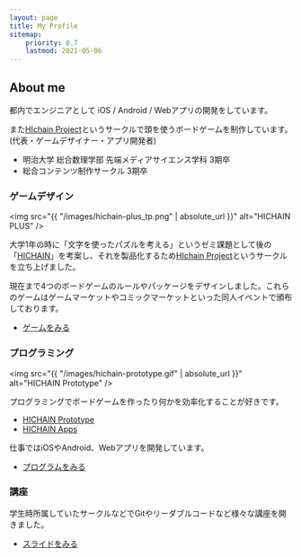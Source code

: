 ```yaml
---
layout: page
title: My Profile
sitemap:
    priority: 0.7
    lastmod: 2021-05-06
---
```

## About me

都内でエンジニアとして iOS / Android / Webアプリの開発をしています。

また[HIchain Project](https://hichain.jp)というサークルで頭を使うボードゲームを制作しています。  
(代表・ゲームデザイナー・アプリ開発者)

- 明治大学 総合数理学部 先端メディアサイエンス学科 3期卒  
- 総合コンテンツ制作サークル 3期卒

### ゲームデザイン

<span class="image left shadow"><img src="{{ "/images/hichain-plus_tp.png" | absolute_url }}" alt="HICHAIN PLUS" /></span>

大学1年の時に「文字を使ったパズルを考える」というゼミ課題として後の「[HICHAIN](https://hichain.jp/hichain/)」を考案し、それを製品化するため[HIchain Project](https://hichain.jp)というサークルを立ち上げました。

現在まで4つのボードゲームのルールやパッケージをデザインしました。これらのゲームはゲームマーケットやコミックマーケットといった同人イベントで頒布しております。

<ul class="actions">
  <li><a href="{{ "/boardgames/" | absolute_url }}" class="button special">ゲームをみる</a></li>
</ul>

### プログラミング

<span class="image right shadow"><img src="{{ "/images/hichain-prototype.gif" | absolute_url }}" alt="HICHAIN Prototype" /></span>

プログラミングでボードゲームを作ったり何かを効率化することが好きです。

- [HICHAIN Prototype](https://github.com/hichain/HIchain-Prototype)
- [HICHAIN Apps](https://apps.hichain.jp)

仕事ではiOSやAndroid、Webアプリを開発しています。

<ul class="actions">
  <li><a href="{{ "/apps/" | absolute_url }}" class="button special">プログラムをみる</a></li>
</ul>

### 講座

学生時所属していたサークルなどでGitやリーダブルコードなど様々な講座を開きました。

<ul class="actions">
  <li><a href="{{ "/slides/" | absolute_url }}" class="button special">スライドをみる</a></li>
</ul>
